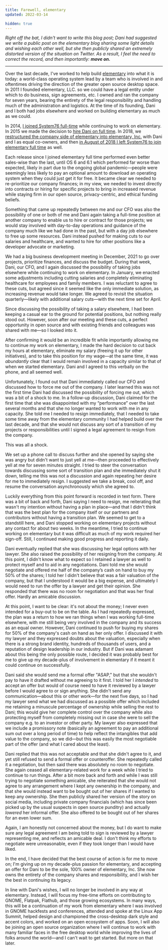 ```yaml
---
title: Farewell, elementary
updated: 2022-03-14

hidden: true
---
```


_Right off the bat, I didn't want to write this blog post; Dani had suggested we write a public post on the elementary blog sharing some light details and wishing each other well, but she then publicly shared an extremely distorted version of the situation on Twitter. As a result, I feel the need to correct the record, and then importantly: **move on.**_

---

Over the last decade, I've worked to help build [elementary](https://elementary.io) into what it is today: a world-class operating system lead by a team who is involved in and oftentimes driving the direction of the greater open source desktop space. In 2011 I founded elementary, LLC. so we could have a legal entity under which to do business, sign agreements, etc. I owned and ran the company for seven years, bearing the entirety of the legal responsibility and handling much of the administration and logistics. At the time of its founding, Dani and I both had jobs elsewhere and worked on building elementary as much as we could.

In 2014, [I joined System76 full-time](/blog/life-changes/) while continuing to work on elementary. In 2015 we made the decision to [hire Dani on full time](https://web.archive.org/web/20180523170750/https://plus.google.com/+DanielFor%C3%A9/posts/NR6X8jQGX59). In 2018, we [restructured the company side of elementary into elementary, Inc.](https://github.com/elementary/website/commit/276102f081c096be50e2794c245b3612715bf8a3) with Dani and I as equal co-owners, and then [in August of 2018 I left System76 to join elementary full time](/blog/a-new-chapter/) as well.

Each release since I joined elementary full time performed even better sales-wise than the last, until OS 6 and 6.1 which performed far worse than expected, likely in part due to the ongoing global pandemic—people were seemingly less likely to pay an optional amount to download an operating system when they could just get it for free. It became clear we needed to re-prioritize our company finances; in my view, we needed to invest directly into contracts or hiring for specific projects to bring in increased revenue while staying firm in our open source, privacy-centric, and ethical funding beliefs.

Something that came up repeatedly between me and our CFO was also the possibility of one or both of me and Dani again taking a full-time position at another company to enable us to hire or contract for those projects; we would stay involved with day-to-day operations and guidance of the company much like we had done in the past, but with a day job elsewhere to free up some resources. Dani instead pushed for making cuts to our salaries and healthcare, and wanted to hire for other positions like a developer advocate or marketing.

We had a big business development meeting in December, 2021 to go over projects, prioritize finances, and discuss the budget. During that week, Dani, our CFO, and I again discussed the possibility of taking jobs elsewhere while continuing to work on elementary. In January, we enacted some adjustments including cutting salaries and completely eliminating healthcare for employees and family members. I was reluctant to agree to these cuts, but agreed since it seemed like the only immediate solution, as increasing revenue would take longer. We agreed to revisit the situation quarterly—likely with additional salary cuts—with the next time set for April.

Since discussing the possibility of taking a salary elsewhere, I had been keeping a casual ear to the ground for potential positions, but nothing really stood out. However, soon after our meeting and these cuts, a perfect opportunity in open source and with existing friends and colleagues was shared with me—so I looked into it.

After confirming it would be an incredible fit while importantly allowing me to continue my work on elementary, I made the hard decision to cut back my hours at elementary, eliminate my salary (freeing it up for other initiatives), and to take this position for my wage—at the same time, it was _abundantly_ clear that I would remain involved in a capacity similar to that of when we started elementary. Dani and I agreed to this verbally on the phone, and all seemed well.

Unfortunately, I found out that Dani immediately called our CFO and discussed how to force me out of the company. I later learned this was not the first time Dani had discussed the possibility of forcing me out, which was a bit of a shock to me. In a follow-up discussion, Dani claimed for the first time that she was disappointed with my “performance” over the last several months and that she no longer wanted to work with me in any capacity. She told me I needed to resign immediately, that I needed to take some time away from the elementary community I had helped build over the last decade, and that she would not discuss any sort of a transition of my projects or responsibilities until I signed a legal agreement to resign from the company.

This was all a shock.

We set up a phone call to discuss further and she opened by saying she was angry but didn't want to just yell at me—then proceeded to effectively yell at me for seven minutes straight. I tried to steer the conversation towards discussing some sort of transition plan and she immediately shut it down, telling me this was not a discussion and again repeating her desire for me to immediately resign. I suggested we take a break, cool off, and resume the conversation asynchronously which she agreed to.

Luckily everything from this point forward is recorded in text form. There was a bit of back and forth, Dani saying I need to resign, me reiterating that wasn't my intention without having a plan in place—and that I didn't think that was the best plan for the company itself or our partners and contributors without having a transition plan. We seemed to get to a standstill here, and Dani stopped working on elementary projects without any contact for about two weeks. In the meantime, I tried to continue working on elementary but it was difficult as much of my work required her sign-off. Still, I continued making good progress and reporting it daily.

Dani eventually replied that she was discussing her legal options with her lawyer. She also raised the possibility of her resigning from the company. At this point, I didn't know what to expect so I retained a lawyer as well to protect myself and to aid in any negotiations. Dani told me she would negotiate and offered me half of the company’s cash on hand to buy my 50% of the shares; I told her I didn't believe that was a fair valuation of the company, but that I understood it would be a big expense, and ultimately I would need to run the offer by a lawyer and get their opinion. She responded that there was no room for negotiation and that was her final offer. Hardly an amicable discussion.

At this point, I want to be clear: it's not about the money; I never even intended for a buy-out to be on the table. As I had repeatedly expressed, the plan was a return to how we ran things when I was working full-time elsewhere, with me still being very involved in the company and its success as an equal owner. However, Dani continued to push for buying my shares for 50% of the company's cash on hand as her only offer. I discussed it with my lawyer and they expressed doubts about the valuation, especially when there is a strong brand identity, hundreds of thousands of users, and a reputation of design leadership in our industry. But if Dani was adamant about this being the only possible route, I decided it was probably best for me to give up my decade-plus of involvement in elementary if it meant it could continue on successfully.

Dani said she would send me a formal offer "ASAP," but that she wouldn't pay to have it drafted without me agreeing to it first. I told her I _intended_ to accept an offer but would of course need to have it reviewed by a lawyer before I would agree to or sign anything. She didn't send any communication—about this or other work—for the next five days, so I had my lawyer send what we had discussed as a possible offer which included me retaining a minuscule percentage of ownership while selling the rest to Dani; this would give her complete control over the company while also protecting myself from completely missing out in case she were to sell the company e.g. to an investor or other party. My lawyer also expressed that we include a promissory note (basically an agreement to pay an additional sum out over a long period of time) to help reflect the intangibles that add value to the company, so we did—but this was easily the most negotiable part of the offer (and what I cared about the least).

Dani replied that this was not acceptable and that she didn't agree to it, and yet still refused to send a formal offer or counteroffer. She repeatedly called it a negotiation, but then said there was absolutely no room to negotiate. She again ceased all elementary-related work for a week while I tried to continue to run things. After a bit more back and forth and while I was still trying to negotiate something amicable, she reiterated that she would not agree to any arrangement where I kept any ownership in the company, and that she would instead want to be bought out of her shares if I wanted to keep any ownership. She then publicly shared her version of the story on social media, including private company financials (which has since been picked up by the usual suspects in open source punditry) and actually _lowered_ her informal offer. She also offered to be bought out of her shares for an even lower sum.

Again, I am honestly not concerned about the money, but I do want to make sure any legal agreement I am being told to sign is reviewed by a lawyer representing me, and reflects an amicable deal. I don't think my efforts to negotiate were unreasonable, even if they took longer than I would have liked.

In the end, I have decided that the best course of action is for me to move on; I'm giving up on my decade-plus passion for elementary, and accepting an offer for Dani to be the sole, 100% owner of elementary, Inc. She now owns the entirety of the company shares and responsibility, and I wish her the best in continuing its legacy.

In line with Dani's wishes, I will no longer be involved in any way at elementary. Instead, I will focus my free-time efforts on contributing to GNOME, Flatpak, Flathub, and those growing ecosystems. In many ways, this will be a continuation of my work from elementary where I was involved in GNOME hackfests and conferences, attended and spoke at the Linux App Summit, helped design and championed the cross-desktop dark style and accent colors, and worked on an open ecosystem of apps. Soon, I will also be joining an open source organization where I will continue to work with many familiar faces in the free desktop world while improving the lives of folks around the world—and I can't wait to get started. But more on that later.
